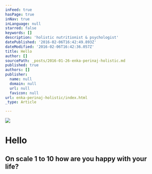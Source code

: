 ```yaml
---
inFeed: true
hasPage: true
inNav: true
inLanguage: null
starred: false
keywords: []
description: 'holistic nutritionist & psychologist'
datePublished: '2016-02-06T16:42:49.893Z'
dateModified: '2016-02-06T16:42:36.057Z'
title: Hello
author: []
sourcePath: _posts/2016-01-26-enka-perinaj-holistic.md
published: true
authors: []
publisher:
  name: null
  domain: null
  url: null
  favicon: null
url: enka-perinaj-holistic/index.html
_type: Article

---
```

![](https://the-grid-user-content.s3-us-west-2.amazonaws.com/8b51f8b2-a838-475f-9dfb-99aa1bf9690e.png)

# Hello

## On scale 1 to 10 how are you happy with your life?